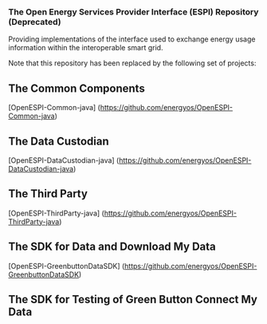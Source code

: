 ### The Open Energy Services Provider Interface (ESPI) Repository (Deprecated)

Providing implementations of the interface used to exchange energy usage information within the interoperable smart grid. 

Note that this repository has been replaced by the following set of projects:

## The Common Components
[OpenESPI-Common-java]  (https://github.com/energyos/OpenESPI-Common-java)

## The Data Custodian
[OpenESPI-DataCustodian-java] (https://github.com/energyos/OpenESPI-DataCustodian-java)

## The Third Party
[OpenESPI-ThirdParty-java] (https://github.com/energyos/OpenESPI-ThirdParty-java)

## The SDK for Data and Download My Data
[OpenESPI-GreenbuttonDataSDK] (https://github.com/energyos/OpenESPI-GreenbuttonDataSDK)

## The SDK for Testing of Green Button Connect My Data

